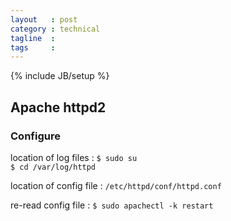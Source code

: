 ```yaml
---
layout   : post
category : technical
tagline  :
tags     :
---
```

{% include JB/setup %}

## Apache httpd2

### Configure

location of log files
:   `$ sudo su`  
    `$ cd /var/log/httpd`

location of config file
:   `/etc/httpd/conf/httpd.conf`

re-read config file
:   `$ sudo apachectl -k restart`
